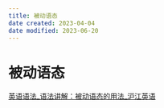 ```yaml
---
title: 被动语态
date created: 2023-04-04
date modified: 2023-06-20
---
```


# 被动语态

[英语语法_语法讲解：被动语态的用法_沪江英语](https://www.hjenglish.com/yufadaquan/p1221968/)
